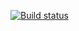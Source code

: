 [![Build status](https://ci.appveyor.com/api/projects/status/o69bvjm5es6xynk2/branch/master?svg=true)](https://ci.appveyor.com/project/Lyubsii/postmanecho2/branch/master)
